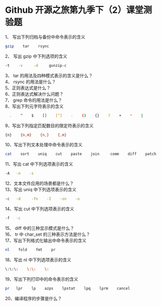 # Github 开源之旅第九季下（2）课堂测验题  
1、	写出下列归档与备份中命令表示的含义  
```bash
gzip    tar    rsync
```
2、	写出 gzip 中下列选项的含义  
```bash
-t    -v     -d     gunzip-c
```
3、 tar 的用法及四种模式表示的含义是什么？  
4、 rsync 的用法是什么？  
5、正则表达式是什么？  
6、正则表达式解决什么问题？  
7、 grep 命令的用法是什么？  
8、写出下列元字符表示的含义  
```bash
  .    ^    $    []    [^]    -    ()    {}    ?    +    *    |
```
9、写出下列指定匹配数目的限定符表示的含义  
```bash
{n}    {n,m}    {n,}    {,m}
```
10、写出下列文本处理中命令表示的含义  
```bash
cat    sort    uniq    cut    paste    join     comm    diff    patch    tr    sed 
```
11、写出 cat 中下列选项表示的含义  
```bash
-A   -n    -s
```
12、文本文件应用的场景都是什么？  
13、写出 uniq 中下列选项表示的含义  
```bash
-c   -d     -fn    -I    -sn    -u
```
14、写出 cut 中下列选项表示的含义  
```bash
-f   -c
```
15、 diff 中的三种显示模式是什么？  
16、 tr 中 char_set 的三种表示方法是什么？  
17、写出下列格式化输出中命令表示的含义  
```bash
nl    fold    fmt    pr    
```
18、写出 nl 中下列选项表示的含义  
```bash
\:\:\:    \:\:    \:
```
19、写出下列打印中的命令表示的含义  
```bash
pr   lpr    lp    azps    lpstat    lpq    lprm    cancel
```
20、编译程序的步骤是什么？  
